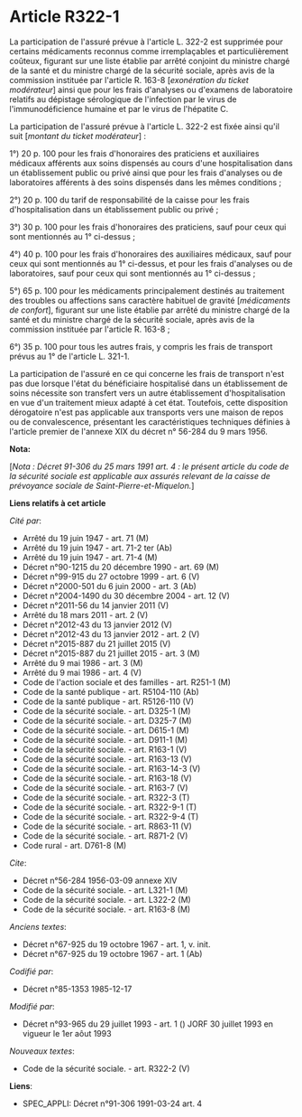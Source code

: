 # Article R322-1

La participation de l'assuré prévue à l'article L. 322-2 est supprimée pour certains médicaments reconnus comme
irremplaçables et particulièrement coûteux, figurant sur une liste établie par arrêté conjoint du ministre chargé de la santé
et du ministre chargé de la sécurité sociale, après avis de la commission instituée par l'article R. 163-8 [*exonération du
ticket modérateur*] ainsi que pour les frais d'analyses ou d'examens de laboratoire relatifs au dépistage sérologique de
l'infection par le virus de l'immunodéficience humaine et par le virus de l'hépatite C.

La participation de l'assuré prévue à l'article L. 322-2 est fixée ainsi qu'il suit [*montant du ticket modérateur*] : 

1°) 20 p. 100 pour les frais d'honoraires des praticiens et auxiliaires médicaux afférents aux soins dispensés au cours d'une
hospitalisation dans un établissement public ou privé ainsi que pour les frais d'analyses ou de laboratoires afférents à des
soins dispensés dans les mêmes conditions ; 

2°) 20 p. 100 du tarif de responsabilité de la caisse pour les frais d'hospitalisation dans un établissement public ou
privé ; 

3°) 30 p. 100 pour les frais d'honoraires des praticiens, sauf pour ceux qui sont mentionnés au 1° ci-dessus ; 

4°) 40 p. 100 pour les frais d'honoraires des auxiliaires médicaux, sauf pour ceux qui sont mentionnés au 1° ci-dessus, et
pour les frais d'analyses ou de laboratoires, sauf pour ceux qui sont mentionnés au 1° ci-dessus ; 

5°) 65 p. 100 pour les médicaments principalement destinés au traitement des troubles ou affections sans caractère habituel
de gravité [*médicaments de confort*], figurant sur une liste établie par arrêté du ministre chargé de la santé et du
ministre chargé de la sécurité sociale, après avis de la commission instituée par l'article R. 163-8 ;

6°) 35 p. 100 pour tous les autres frais, y compris les frais de transport prévus au 1° de l'article L. 321-1.

La participation de l'assuré en ce qui concerne les frais de transport n'est pas due lorsque l'état du bénéficiaire
hospitalisé dans un établissement de soins nécessite son transfert vers un autre établissement d'hospitalisation en vue d'un
traitement mieux adapté à cet état. Toutefois, cette disposition dérogatoire n'est pas applicable aux transports vers une
maison de repos ou de convalescence, présentant les caractéristiques techniques définies à l'article premier de l'annexe XIX
du décret n° 56-284 du 9 mars 1956.

**Nota:**

[*Nota : Décret 91-306 du 25 mars 1991 art. 4 : le présent article du code de la sécurité sociale est applicable aux assurés
relevant de la caisse de prévoyance sociale de Saint-Pierre-et-Miquelon.*]

**Liens relatifs à cet article**

_Cité par_:

  - Arrêté du 19 juin 1947 - art. 71 (M)
  - Arrêté du 19 juin 1947 - art. 71-2 ter (Ab)
  - Arrêté du 19 juin 1947 - art. 71-4 (M)
  - Décret n°90-1215 du 20 décembre 1990 - art. 69 (M)
  - Décret n°99-915 du 27 octobre 1999 - art. 6 (V)
  - Décret n°2000-501 du 6 juin 2000 - art. 3 (Ab)
  - Décret n°2004-1490 du 30 décembre 2004 - art. 12 (V)
  - Décret n°2011-56 du 14 janvier 2011 (V)
  - Arrêté du 18 mars 2011 - art. 2 (V)
  - Décret n°2012-43 du 13 janvier 2012 (V)
  - Décret n°2012-43 du 13 janvier 2012 - art. 2 (V)
  - Décret n°2015-887 du 21 juillet 2015 (V)
  - Décret n°2015-887 du 21 juillet 2015 - art. 3 (M)
  - Arrêté du 9 mai 1986 - art. 3 (M)
  - Arrêté du 9 mai 1986 - art. 4 (V)
  - Code de l'action sociale et des familles - art. R251-1 (M)
  - Code de la santé publique - art. R5104-110 (Ab)
  - Code de la santé publique - art. R5126-110 (V)
  - Code de la sécurité sociale. - art. D325-1 (M)
  - Code de la sécurité sociale. - art. D325-7 (M)
  - Code de la sécurité sociale. - art. D615-1 (M)
  - Code de la sécurité sociale. - art. D911-1 (M)
  - Code de la sécurité sociale. - art. R163-1 (V)
  - Code de la sécurité sociale. - art. R163-13 (V)
  - Code de la sécurité sociale. - art. R163-14-3 (V)
  - Code de la sécurité sociale. - art. R163-18 (V)
  - Code de la sécurité sociale. - art. R163-7 (V)
  - Code de la sécurité sociale. - art. R322-3 (T)
  - Code de la sécurité sociale. - art. R322-9-1 (T)
  - Code de la sécurité sociale. - art. R322-9-4 (T)
  - Code de la sécurité sociale. - art. R863-11 (V)
  - Code de la sécurité sociale. - art. R871-2 (V)
  - Code rural - art. D761-8 (M)

_Cite_:

  - Décret n°56-284 1956-03-09 annexe XIV
  - Code de la sécurité sociale. - art. L321-1 (M)
  - Code de la sécurité sociale. - art. L322-2 (M)
  - Code de la sécurité sociale. - art. R163-8 (M)

_Anciens textes_:

  - Décret n°67-925 du 19 octobre 1967 - art. 1, v. init.
  - Décret n°67-925 du 19 octobre 1967 - art. 1 (Ab)

_Codifié par_:

  - Décret n°85-1353 1985-12-17

_Modifié par_:

  - Décret n°93-965 du 29 juillet 1993 - art. 1 () JORF 30 juillet 1993 en vigueur le 1er aôut 1993

_Nouveaux textes_:

  - Code de la sécurité sociale. - art. R322-2 (V)

**Liens**:

  - SPEC_APPLI: Décret n°91-306 1991-03-24 art. 4
